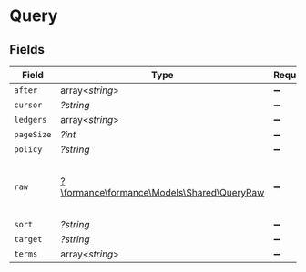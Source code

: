 # Query


## Fields

| Field                                                                         | Type                                                                          | Required                                                                      | Description                                                                   | Example                                                                       |
| ----------------------------------------------------------------------------- | ----------------------------------------------------------------------------- | ----------------------------------------------------------------------------- | ----------------------------------------------------------------------------- | ----------------------------------------------------------------------------- |
| `after`                                                                       | array<*string*>                                                               | :heavy_minus_sign:                                                            | N/A                                                                           |                                                                               |
| `cursor`                                                                      | *?string*                                                                     | :heavy_minus_sign:                                                            | N/A                                                                           | YXVsdCBhbmQgYSBtYXhpbXVtIG1heF9yZXN1bHRzLol=                                  |
| `ledgers`                                                                     | array<*string*>                                                               | :heavy_minus_sign:                                                            | N/A                                                                           |                                                                               |
| `pageSize`                                                                    | *?int*                                                                        | :heavy_minus_sign:                                                            | N/A                                                                           |                                                                               |
| `policy`                                                                      | *?string*                                                                     | :heavy_minus_sign:                                                            | N/A                                                                           | OR                                                                            |
| `raw`                                                                         | [?\formance\formance\Models\Shared\QueryRaw](../../Models/Shared/QueryRaw.md) | :heavy_minus_sign:                                                            | N/A                                                                           | {<br/>"query": {<br/>"match_all": {}<br/>}<br/>}                              |
| `sort`                                                                        | *?string*                                                                     | :heavy_minus_sign:                                                            | N/A                                                                           | txid:asc                                                                      |
| `target`                                                                      | *?string*                                                                     | :heavy_minus_sign:                                                            | N/A                                                                           |                                                                               |
| `terms`                                                                       | array<*string*>                                                               | :heavy_minus_sign:                                                            | N/A                                                                           |                                                                               |